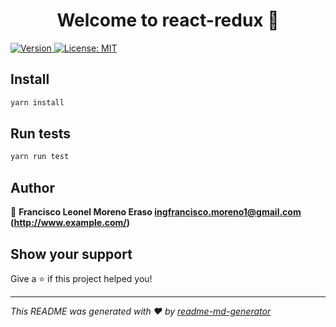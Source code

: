 <h1 align="center">Welcome to react-redux 👋</h1>
<p>
  <a href="https://www.npmjs.com/package/react-redux" target="_blank">
    <img alt="Version" src="https://img.shields.io/npm/v/react-redux.svg">
  </a>
  <a href="#" target="_blank">
    <img alt="License: MIT" src="https://img.shields.io/badge/License-MIT-yellow.svg" />
  </a>
</p>

>

## Install

```sh
yarn install
```

## Run tests

```sh
yarn run test
```

## Author

👤 **Francisco Leonel Moreno Eraso <ingfrancisco.moreno1@gmail.com> (http://www.example.com/)**

## Show your support

Give a ⭐️ if this project helped you!

---

_This README was generated with ❤️ by [readme-md-generator](https://github.com/kefranabg/readme-md-generator)_
